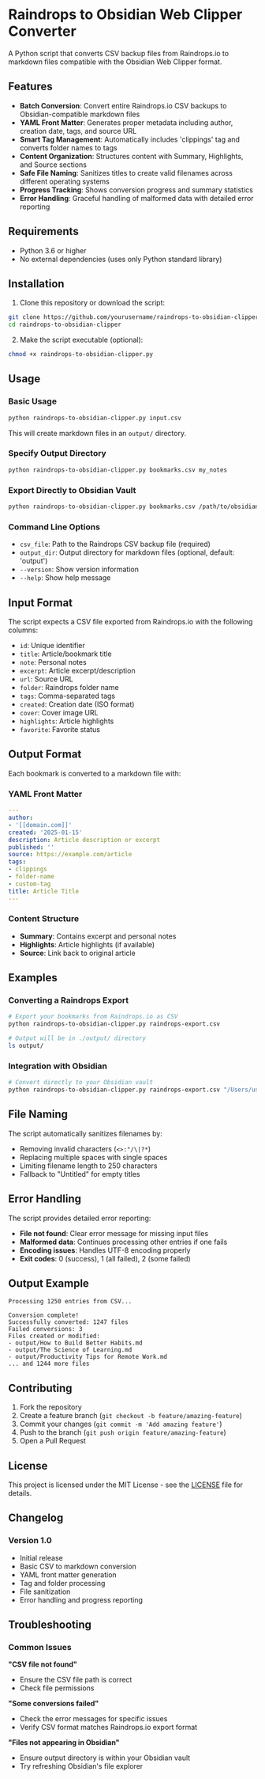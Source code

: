 # Raindrops to Obsidian Web Clipper Converter

A Python script that converts CSV backup files from Raindrops.io to markdown files compatible with the Obsidian Web Clipper format.

## Features

- **Batch Conversion**: Convert entire Raindrops.io CSV backups to Obsidian-compatible markdown files
- **YAML Front Matter**: Generates proper metadata including author, creation date, tags, and source URL
- **Smart Tag Management**: Automatically includes 'clippings' tag and converts folder names to tags
- **Content Organization**: Structures content with Summary, Highlights, and Source sections
- **Safe File Naming**: Sanitizes titles to create valid filenames across different operating systems
- **Progress Tracking**: Shows conversion progress and summary statistics
- **Error Handling**: Graceful handling of malformed data with detailed error reporting

## Requirements

- Python 3.6 or higher
- No external dependencies (uses only Python standard library)

## Installation

1. Clone this repository or download the script:
```bash
git clone https://github.com/yourusername/raindrops-to-obsidian-clipper.git
cd raindrops-to-obsidian-clipper
```

2. Make the script executable (optional):
```bash
chmod +x raindrops-to-obsidian-clipper.py
```

## Usage

### Basic Usage

```bash
python raindrops-to-obsidian-clipper.py input.csv
```

This will create markdown files in an `output/` directory.

### Specify Output Directory

```bash
python raindrops-to-obsidian-clipper.py bookmarks.csv my_notes
```

### Export Directly to Obsidian Vault

```bash
python raindrops-to-obsidian-clipper.py bookmarks.csv /path/to/obsidian/vault
```

### Command Line Options

- `csv_file`: Path to the Raindrops CSV backup file (required)
- `output_dir`: Output directory for markdown files (optional, default: 'output')
- `--version`: Show version information
- `--help`: Show help message

## Input Format

The script expects a CSV file exported from Raindrops.io with the following columns:
- `id`: Unique identifier
- `title`: Article/bookmark title
- `note`: Personal notes
- `excerpt`: Article excerpt/description
- `url`: Source URL
- `folder`: Raindrops folder name
- `tags`: Comma-separated tags
- `created`: Creation date (ISO format)
- `cover`: Cover image URL
- `highlights`: Article highlights
- `favorite`: Favorite status

## Output Format

Each bookmark is converted to a markdown file with:

### YAML Front Matter
```yaml
---
author:
- '[[domain.com]]'
created: '2025-01-15'
description: Article description or excerpt
published: ''
source: https://example.com/article
tags:
- clippings
- folder-name
- custom-tag
title: Article Title
---
```

### Content Structure
- **Summary**: Contains excerpt and personal notes
- **Highlights**: Article highlights (if available)
- **Source**: Link back to original article

## Examples

### Converting a Raindrops Export
```bash
# Export your bookmarks from Raindrops.io as CSV
python raindrops-to-obsidian-clipper.py raindrops-export.csv

# Output will be in ./output/ directory
ls output/
```

### Integration with Obsidian
```bash
# Convert directly to your Obsidian vault
python raindrops-to-obsidian-clipper.py raindrops-export.csv "/Users/username/Documents/MyVault/Web Clips"
```

## File Naming

The script automatically sanitizes filenames by:
- Removing invalid characters (`<>:"/\|?*`)
- Replacing multiple spaces with single spaces
- Limiting filename length to 250 characters
- Fallback to "Untitled" for empty titles

## Error Handling

The script provides detailed error reporting:
- **File not found**: Clear error message for missing input files
- **Malformed data**: Continues processing other entries if one fails
- **Encoding issues**: Handles UTF-8 encoding properly
- **Exit codes**: 0 (success), 1 (all failed), 2 (some failed)

## Output Example

```
Processing 1250 entries from CSV...

Conversion complete!
Successfully converted: 1247 files
Failed conversions: 3
Files created or modified:
- output/How to Build Better Habits.md
- output/The Science of Learning.md
- output/Productivity Tips for Remote Work.md
... and 1244 more files
```

## Contributing

1. Fork the repository
2. Create a feature branch (`git checkout -b feature/amazing-feature`)
3. Commit your changes (`git commit -m 'Add amazing feature'`)
4. Push to the branch (`git push origin feature/amazing-feature`)
5. Open a Pull Request

## License

This project is licensed under the MIT License - see the [LICENSE](LICENSE) file for details.

## Changelog

### Version 1.0
- Initial release
- Basic CSV to markdown conversion
- YAML front matter generation
- Tag and folder processing
- File sanitization
- Error handling and progress reporting

## Troubleshooting

### Common Issues

**"CSV file not found"**
- Ensure the CSV file path is correct
- Check file permissions

**"Some conversions failed"**
- Check the error messages for specific issues
- Verify CSV format matches Raindrops.io export format

**"Files not appearing in Obsidian"**
- Ensure output directory is within your Obsidian vault
- Try refreshing Obsidian's file explorer

